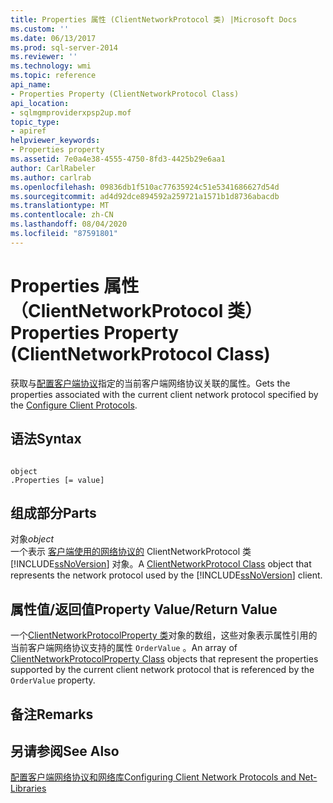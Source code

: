 ```yaml
---
title: Properties 属性 (ClientNetworkProtocol 类) |Microsoft Docs
ms.custom: ''
ms.date: 06/13/2017
ms.prod: sql-server-2014
ms.reviewer: ''
ms.technology: wmi
ms.topic: reference
api_name:
- Properties Property (ClientNetworkProtocol Class)
api_location:
- sqlmgmproviderxpsp2up.mof
topic_type:
- apiref
helpviewer_keywords:
- Properties property
ms.assetid: 7e0a4e38-4555-4750-8fd3-4425b29e6aa1
author: CarlRabeler
ms.author: carlrab
ms.openlocfilehash: 09836db1f510ac77635924c51e5341686627d54d
ms.sourcegitcommit: ad4d92dce894592a259721a1571b1d8736abacdb
ms.translationtype: MT
ms.contentlocale: zh-CN
ms.lasthandoff: 08/04/2020
ms.locfileid: "87591801"
---
```

# <a name="properties-property-clientnetworkprotocol-class"></a><span data-ttu-id="73832-102">Properties 属性（ClientNetworkProtocol 类）</span><span class="sxs-lookup"><span data-stu-id="73832-102">Properties Property (ClientNetworkProtocol Class)</span></span>
  <span data-ttu-id="73832-103">获取与[配置客户端协议](https://technet.microsoft.com/library/ms181035.aspx)指定的当前客户端网络协议关联的属性。</span><span class="sxs-lookup"><span data-stu-id="73832-103">Gets the properties associated with the current client network protocol specified by the [Configure Client Protocols](https://technet.microsoft.com/library/ms181035.aspx).</span></span>  
  
## <a name="syntax"></a><span data-ttu-id="73832-104">语法</span><span class="sxs-lookup"><span data-stu-id="73832-104">Syntax</span></span>  
  
```  
  
object  
.Properties [= value]  
```  
  
## <a name="parts"></a><span data-ttu-id="73832-105">组成部分</span><span class="sxs-lookup"><span data-stu-id="73832-105">Parts</span></span>  
 <span data-ttu-id="73832-106">对象</span><span class="sxs-lookup"><span data-stu-id="73832-106">*object*</span></span>  
 <span data-ttu-id="73832-107">一个表示 [客户端使用的网络协议的](clientnetworkprotocol-class.md) ClientNetworkProtocol 类 [!INCLUDE[ssNoVersion](../../../includes/ssnoversion-md.md)] 对象。</span><span class="sxs-lookup"><span data-stu-id="73832-107">A [ClientNetworkProtocol Class](clientnetworkprotocol-class.md) object that represents the network protocol used by the [!INCLUDE[ssNoVersion](../../../includes/ssnoversion-md.md)] client.</span></span>  
  
## <a name="property-valuereturn-value"></a><span data-ttu-id="73832-108">属性值/返回值</span><span class="sxs-lookup"><span data-stu-id="73832-108">Property Value/Return Value</span></span>  
 <span data-ttu-id="73832-109">一个[ClientNetworkProtocolProperty 类](../clientnetworkprotocolproperty-class/clientnetworkprotocolproperty-class.md)对象的数组，这些对象表示属性引用的当前客户端网络协议支持的属性 `OrderValue` 。</span><span class="sxs-lookup"><span data-stu-id="73832-109">An array of [ClientNetworkProtocolProperty Class](../clientnetworkprotocolproperty-class/clientnetworkprotocolproperty-class.md) objects that represent the properties supported by the current client network protocol that is referenced by the `OrderValue` property.</span></span>  
  
## <a name="remarks"></a><span data-ttu-id="73832-110">备注</span><span class="sxs-lookup"><span data-stu-id="73832-110">Remarks</span></span>  
  
## <a name="see-also"></a><span data-ttu-id="73832-111">另请参阅</span><span class="sxs-lookup"><span data-stu-id="73832-111">See Also</span></span>  
 [<span data-ttu-id="73832-112">配置客户端网络协议和网络库</span><span class="sxs-lookup"><span data-stu-id="73832-112">Configuring Client Network Protocols and Net-Libraries</span></span>](https://technet.microsoft.com/library/ms181035.aspx)  
  
  
